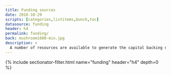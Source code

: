 ```yaml
---
title: Funding sources
date: 2016-10-29
scripts: [categories,listitems,bunch,toc]
datasource: funding
header: h4
permalink: funding/
back: mushroom1600-min.jpg
description: >
  A number of resources are available to generate the capital backing needed to make FRCI a reality.
---
```


{% include sectionator-filter.html name="funding" header="h4" depth=0 %}
